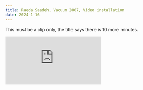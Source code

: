 ```yaml
---
title: Raeda Saadeh, Vacuum 2007, Video installation
date: 2024-1-16
---
```


This must be a clip only, the title says there is 10 more minutes.

<p>
<iframe width="300" src="https://www.youtube.com/embed/57YZ5vhvxnI?si=X72H39XDqc7_XyKQ" title="YouTube video player" frameborder="0" allow="accelerometer; autoplay; clipboard-write; encrypted-media; gyroscope; picture-in-picture" allowfullscreen></iframe></p>